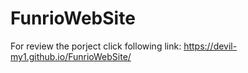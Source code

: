 # FunrioWebSite
For review the porject click following link:
https://devil-my1.github.io/FunrioWebSite/
